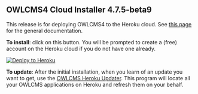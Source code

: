 ## OWLCMS4 Cloud Installer 4.7.5-beta9

This release is for deploying OWLCMS4 to the Heroku cloud.  See [this page](https://${env.REPO_OWNER}.github.io/${env.O_REPO_NAME}/#/index) for the general documentation.

**To install**: click on this button.  You will be prompted to create a (free) account on the Heroku cloud if you do not have one already.

[![Deploy to Heroku](https://www.herokucdn.com/deploy/button.png)](https://heroku.com/deploy?template=https://github.com/${env.REPO_OWNER}/${env.H_REPO_NAME}/tree/4.7.5-beta9)

**To update**: After the initial installation, when you learn of an update you want to get, use the [OWLCMS Heroku Updater](https://github.com/owlcms/owlcms4-heroku-updater).  This program will locate all your OWLCMS applications on Heroku and refresh them on your behalf.